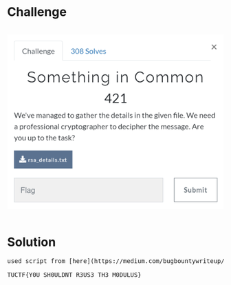 # Challenge #
<br>![alt text](crypto1.png)
<br><br>
# Solution #
<pre>
used script from [here](https://medium.com/bugbountywriteup/rsa-attacks-common-modulus-7bdb34f331a5) with values in .txt file

TUCTF{Y0U_SH0ULDNT_R3US3_TH3_M0DULUS}
</pre>

